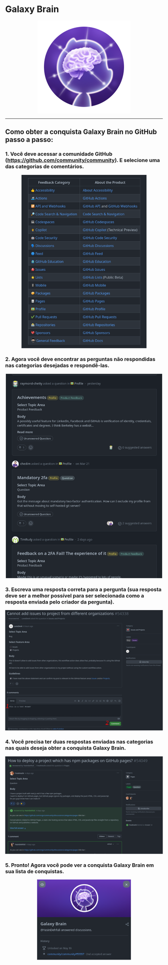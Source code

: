 # Galaxy Brain

<div align="center"  >

<img width="296" src="../badges/GalaxyBrain.png" alt="QuickDraw-Pin">
</div>

<hr>

## Como obter a conquista Galaxy Brain no GitHub passo a passo:

### 1. Você deve acessar a comunidade GitHub (https://github.com/community/community). E selecione uma das categorias de comentários.

<div align="center">
<img width="400" src="../img/galaxy-brain/galaxy-step1.png" alt="galaxy-brain-step1.png">
</div>

### 2. Agora você deve encontrar as perguntas não respondidas nas categorias desejadas e respondê-las.

<div align="center">
<img width="500" src="../img/galaxy-brain/galaxy-step2.png" alt="galaxy-brain-step2.png">
</div>

### 3. Escreva uma resposta correta para a pergunta (sua resposta deve ser a melhor possível para ser selecionada como a resposta enviada pelo criador da pergunta).

<div align="center">
<img width="700" src="../img/galaxy-brain/galaxy-step3.png" alt="galaxy-brain-step3.png">
</div>

### 4. Você precisa ter duas respostas enviadas nas categorias nas quais deseja obter a conquista Galaxy Brain.

<div align="center">
<img width="700" src="../img/galaxy-brain/galaxy-step4.png" alt="galaxy-brain-step4.png">
</div>

### 5. Pronto! Agora você pode ver a conquista Galaxy Brain em sua lista de conquistas.

<div align="center">
<img width="300" src="../img/galaxy-brain/galaxy-step5.png" alt="galaxy-brain-finish.png">
</div>
